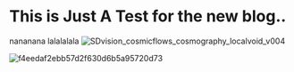 # This is Just A Test for the new blog..

nananana 
lalalalala
![SDvision_cosmicflows_cosmography_localvoid_v004](https://github.com/user-attachments/assets/0670c73b-27c7-4004-a1d2-8a036a734fdd)

![f4eedaf2ebb57d2f630d6b5a95720d73](https://github.com/user-attachments/assets/15c454e7-c534-4dce-b423-f407a0be6845)
